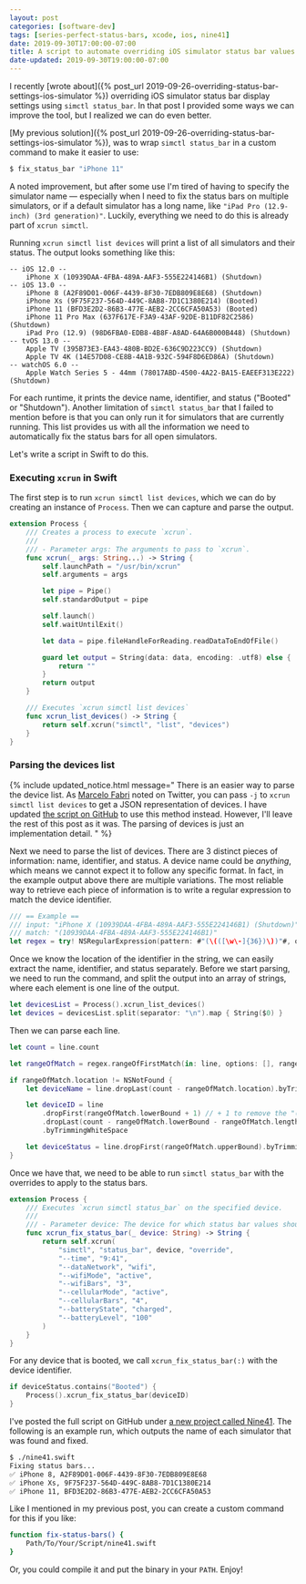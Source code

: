 ```yaml
---
layout: post
categories: [software-dev]
tags: [series-perfect-status-bars, xcode, ios, nine41]
date: 2019-09-30T17:00:00-07:00
title: A script to automate overriding iOS simulator status bar values
date-updated: 2019-09-30T19:00:00-07:00
---
```


I recently [wrote about]({% post_url 2019-09-26-overriding-status-bar-settings-ios-simulator %}) overriding iOS simulator status bar display settings using `simctl status_bar`. In that post I provided some ways we can improve the tool, but I realized we can do even better.

<!--excerpt-->

[My previous solution]({% post_url 2019-09-26-overriding-status-bar-settings-ios-simulator %}), was to wrap `simctl status_bar` in a custom command to make it easier to use:

```bash
$ fix_status_bar "iPhone 11"
```

A noted improvement, but after some use I'm tired of having to specify the simulator name &mdash; especially when I need to fix the status bars on multiple simulators, or if a default simulator has a long name, like `"iPad Pro (12.9-inch) (3rd generation)"`. Luckily, everything we need to do this is already part of `xcrun simctl`.

Running `xcrun simctl list devices` will print a list of all simulators and their status. The output looks something like this:

```
-- iOS 12.0 --
    iPhone X (10939DAA-4FBA-489A-AAF3-555E224146B1) (Shutdown)
-- iOS 13.0 --
    iPhone 8 (A2F89D01-006F-4439-8F30-7EDB809E8E68) (Shutdown)
    iPhone Xs (9F75F237-564D-449C-8AB8-7D1C1380E214) (Booted)
    iPhone 11 (BFD3E2D2-86B3-477E-AEB2-2CC6CFA50A53) (Booted)
    iPhone 11 Pro Max (637F617E-F3A9-43AF-92DE-B11DF82C2586) (Shutdown)
    iPad Pro (12.9) (98D6FBA0-EDB8-4B8F-A8AD-64A6B000B448) (Shutdown)
-- tvOS 13.0 --
    Apple TV (395B73E3-EA43-480B-BD2E-636C9D223CC9) (Shutdown)
    Apple TV 4K (14E57D08-CE8B-4A1B-932C-594F8D6ED86A) (Shutdown)
-- watchOS 6.0 --
    Apple Watch Series 5 - 44mm (78017ABD-4500-4A22-BA15-EAEEF313E222) (Shutdown)
```

For each runtime, it prints the device name, identifier, and status ("Booted" or "Shutdown"). Another limitation of `simctl status_bar` that I failed to mention before is that you can only run it for simulators that are currently running. This list provides us with all the information we need to automatically fix the status bars for all open simulators.

Let's write a script in Swift to do this.

### Executing `xcrun` in Swift

The first step is to run `xcrun simctl list devices`, which we can do by creating an instance of `Process`. Then we can capture and parse the output.

```swift
extension Process {
    /// Creates a process to execute `xcrun`.
    ///
    /// - Parameter args: The arguments to pass to `xcrun`.
    func xcrun(_ args: String...) -> String {
        self.launchPath = "/usr/bin/xcrun"
        self.arguments = args

        let pipe = Pipe()
        self.standardOutput = pipe

        self.launch()
        self.waitUntilExit()

        let data = pipe.fileHandleForReading.readDataToEndOfFile()

        guard let output = String(data: data, encoding: .utf8) else {
            return ""
        }
        return output
    }

    /// Executes `xcrun simctl list devices`
    func xcrun_list_devices() -> String {
        return self.xcrun("simctl", "list", "devices")
    }
}
```

### Parsing the devices list

{% include updated_notice.html
message="
There is an easier way to parse the device list. As [Marcelo Fabri](https://twitter.com/marcelofabri_/status/1178840949134200832) noted on Twitter, you can pass `-j` to `xcrun simctl list devices` to get a JSON representation of devices. I have updated [the script on GitHub](https://github.com/jessesquires/Nine41) to use this method instead. However, I'll leave the rest of this post as it was. The parsing of devices is just an implementation detail.
" %}

Next we need to parse the list of devices. There are 3 distinct pieces of information: name, identifier, and status. A device name could be *anything*, which means we cannot expect it to follow any specific format. In fact, in the example output above there are multiple variations. The most reliable way to retrieve each piece of information is to write a regular expression to match the device identifier.

```swift
/// == Example ==
/// input: "iPhone X (10939DAA-4FBA-489A-AAF3-555E224146B1) (Shutdown)"
/// match: "(10939DAA-4FBA-489A-AAF3-555E224146B1)"
let regex = try! NSRegularExpression(pattern: #"(\(([\w\-]{36})\))"#, options: [])
```

Once we know the location of the identifier in the string, we can easily extract the name, identifier, and status separately. Before we start parsing, we need to run the command, and split the output into an array of strings, where each element is one line of the output.

```swift
let devicesList = Process().xcrun_list_devices()
let devices = devicesList.split(separator: "\n").map { String($0) }
```

Then we can parse each line.

```swift
let count = line.count

let rangeOfMatch = regex.rangeOfFirstMatch(in: line, options: [], range: line.nsRange)

if rangeOfMatch.location != NSNotFound {
    let deviceName = line.dropLast(count - rangeOfMatch.location).byTrimmingWhiteSpace

    let deviceID = line
        .dropFirst(rangeOfMatch.lowerBound + 1) // + 1 to remove the "("
        .dropLast(count - rangeOfMatch.lowerBound - rangeOfMatch.length + 1) // +1 to remove the ")"
        .byTrimmingWhiteSpace

    let deviceStatus = line.dropFirst(rangeOfMatch.upperBound).byTrimmingWhiteSpace
}
```

Once we have that, we need to be able to run `simctl status_bar` with the overrides to apply to the status bars.

```swift
extension Process {
    /// Executes `xcrun simctl status_bar` on the specified device.
    ///
    /// - Parameter device: The device for which status bar values should be overridden.
    func xcrun_fix_status_bar(_ device: String) -> String {
        return self.xcrun(
            "simctl", "status_bar", device, "override",
            "--time", "9:41",
            "--dataNetwork", "wifi",
            "--wifiMode", "active",
            "--wifiBars", "3",
            "--cellularMode", "active",
            "--cellularBars", "4",
            "--batteryState", "charged",
            "--batteryLevel", "100"
        )
    }
}
```

For any device that is booted, we call `xcrun_fix_status_bar(:)` with the device identifier.

```swift
if deviceStatus.contains("Booted") {
    Process().xcrun_fix_status_bar(deviceID)
}
```

I've posted the full script on GitHub under [a new project called Nine41](https://github.com/jessesquires/Nine41). The following is an example run, which outputs the name of each simulator that was found and fixed.

```bash
$ ./nine41.swift
Fixing status bars...
✅ iPhone 8, A2F89D01-006F-4439-8F30-7EDB809E8E68
✅ iPhone Xs, 9F75F237-564D-449C-8AB8-7D1C1380E214
✅ iPhone 11, BFD3E2D2-86B3-477E-AEB2-2CC6CFA50A53
```

Like I mentioned in my previous post, you can create a custom command for this if you like:

```bash
function fix-status-bars() {
    Path/To/Your/Script/nine41.swift
}
```

Or, you could compile it and put the binary in your `PATH`. Enjoy!
